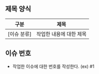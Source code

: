 ## 제목 양식

| 구분        | 제목                    |
| ----------- | ----------------------- |
| [이슈 분류] | 작업한 내용에 대한 제목 |

## 이슈 번호

- 작업한 이슈에 대한 번호를 작성한다. (ex) #1
